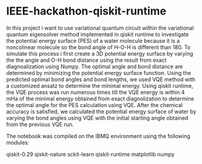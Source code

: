 # IEEE-hackathon-qiskit-runtime

In this project i want to use variational quantum circuit within the variational quantum eigensolver method implemented in qiskit runtime to investigate the potential energy surface (PES) of a water molecule because it is a noncolinear molecule so the bond angle of H-O-H is different than 180. To simulate this process i first create a 3D potential energy surface by varying the the angle and O-H bond distance using the result from exact diagnoalization using Numpy. The optimal angle and bond distance are determined by minimizing the potential energy surface function. Using the predicted optimal bond angles and bond lengths, we used VQE method with a customized ansatz to determine the minimal energy. Using qiskit runtime, the VQE process was run numerous times till the VQE energy is within 4 mHa of the minimal energy obtained from exact diagnolization to determine the optimal angle for the PES calculation using VQE. After the chemical accuracy is satisfied, we calculated the potential energy surface of water by varying the bond angles using VQE with the initial starting angle obtained from the previous VQE run.

The notebook was compiled on the IBMQ environment using the following modules:

qiskit-0.29
qiskit-nature
sckit-learn
qiskit-runtime
matplotlib
numpy
